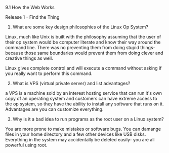 9.1 How the Web Works

Release 1 - Find the Thing

1. What are some key design philosophies of the Linux Op System?

Linux, much like Unix is built with the philosophy assuming that the user of their op system would be computer literate and know their way around the command line. There was no preventing them from doing stupid things- because those same boundaries would prevent them from doing clever and creative things as well.

Linux gives complete control and will execute a command without asking if you really want to perform this command.

2. What is VPS (virtual private server) and list advantages?

a VPS is a machine sold by an interest hosting service that can run it's own copy of an operating system and customers can have extreme access to the op system, so they have the ability to install any software that runs on it. Advantages are you can customize everything.

3. Why is it a bad idea to run programs as the root user on a Linux system?

You are more prone to make mistakes or software bugs. You can damange files in your home directory and a few other devices like USB disks. Everything in the system may accidentally be deleted easily- you are all powerful using root.

